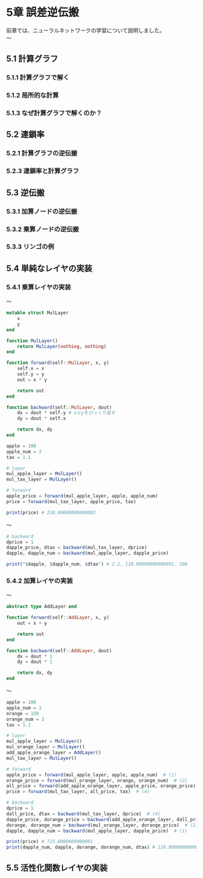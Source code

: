 # 5章 誤差逆伝搬

前章では、ニューラルネットワークの学習について説明しました。  
～  

## 5.1 計算グラフ
### 5.1.1 計算グラフで解く
### 5.1.2 局所的な計算
### 5.1.3 なぜ計算グラフで解くのか？
## 5.2 連鎖率
### 5.2.1 計算グラフの逆伝搬
### 5.2.3 連鎖率と計算グラフ
## 5.3 逆伝搬
### 5.3.1 加算ノードの逆伝搬
### 5.3.2 乗算ノードの逆伝搬
### 5.3.3 リンゴの例
## 5.4 単純なレイヤの実装
### 5.4.1 乗算レイヤの実装

～  

```julia
mutable struct MulLayer
    x
    y
end

function MulLayer()
    return MulLayer(nothing, nothing)
end

function forward(self::MulLayer, x, y)
    self.x = x
    self.y = y                
    out = x * y

    return out
end

function backward(self::MulLayer, dout)
    dx = dout * self.y # xとyをひっくり返す
    dy = dout * self.x

    return dx, dy
end
```

```julia
apple = 100
apple_num = 2
tax = 1.1

# layer
mul_apple_layer = MulLayer()
mul_tax_layer = MulLayer()

# forward
apple_price = forward(mul_apple_layer, apple, apple_num)
price = forward(mul_tax_layer, apple_price, tax)

print(price) # 220.00000000000003
```

～  

```julia
# backward
dprice = 1
dapple_price, dtax = backward(mul_tax_layer, dprice)
dapple, dapple_num = backward(mul_apple_layer, dapple_price)

print("$dapple, $dapple_num, $dtax") # 2.2, 110.00000000000001, 200
```

### 5.4.2 加算レイヤの実装

～  

```julia
abstract type AddLayer end

function forward(self::AddLayer, x, y)
    out = x + y

    return out
end

function backward(self::AddLayer, dout)
    dx = dout * 1
    dy = dout * 1

    return dx, dy
end
```

～  

```julia
apple = 100
apple_num = 2
orange = 150
orange_num = 3
tax = 1.1

# layer
mul_apple_layer = MulLayer()
mul_orange_layer = MulLayer()
add_apple_orange_layer = AddLayer()
mul_tax_layer = MulLayer()

# forward
apple_price = forward(mul_apple_layer, apple, apple_num)  # (1)
orange_price = forward(mul_orange_layer, orange, orange_num)  # (2)
all_price = forward(add_apple_orange_layer, apple_price, orange_price)  # (3)
price = forward(mul_tax_layer, all_price, tax)  # (4)

# backward
dprice = 1
dall_price, dtax = backward(mul_tax_layer, dprice)  # (4)
dapple_price, dorange_price = backward(add_apple_orange_layer, dall_price)  # (3)
dorange, dorange_num = backward(mul_orange_layer, dorange_price)  # (2)
dapple, dapple_num = backward(mul_apple_layer, dapple_price)  # (1)

print(price) # 715.0000000000001
print(dapple_num, dapple, dorange, dorange_num, dtax) # 110.00000000000001 2.2 3.3000000000000003 165.0 650
```

## 5.5 活性化関数レイヤの実装
